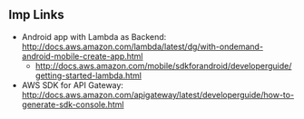 
## Imp Links

 * Android app with Lambda as Backend: http://docs.aws.amazon.com/lambda/latest/dg/with-ondemand-android-mobile-create-app.html
   * http://docs.aws.amazon.com/mobile/sdkforandroid/developerguide/getting-started-lambda.html
 * AWS SDK for API Gateway: http://docs.aws.amazon.com/apigateway/latest/developerguide/how-to-generate-sdk-console.html
